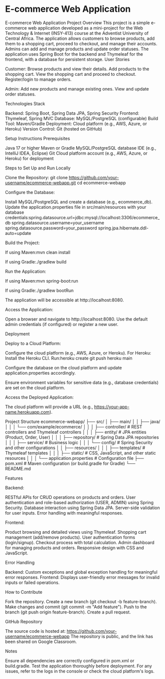 # E-commerce Web Application 
E-commerce Web Application
Project Overview
This project is a simple e-commerce web application developed as a mini-project for the Web Technology & Internet (INSY-413) course at the Adventist University of Central Africa. The application allows customers to browse products, add them to a shopping cart, proceed to checkout, and manage their accounts. Admins can add and manage products and update order statuses. The application uses Spring Boot for the backend and Thymeleaf for the frontend, with a database for persistent storage.
User Stories

Customer:
Browse products and view their details.
Add products to the shopping cart.
View the shopping cart and proceed to checkout.
Register/login to manage orders.


Admin:
Add new products and manage existing ones.
View and update order statuses.



Technologies Stack

Backend: Spring Boot, Spring Data JPA, Spring Security
Frontend: Thymeleaf, Spring MVC
Database: MySQL/PostgreSQL (configurable)
Build Tool: Maven/Gradle
Deployment: Cloud platform (e.g., AWS, Azure, or Heroku)
Version Control: Git (hosted on GitHub)

Setup Instructions
Prerequisites

Java 17 or higher
Maven or Gradle
MySQL/PostgreSQL database
IDE (e.g., IntelliJ IDEA, Eclipse)
Git
Cloud platform account (e.g., AWS, Azure, or Heroku) for deployment

Steps to Set Up and Run Locally

Clone the Repository:
git clone https://github.com/your-username/ecommerce-webapp.git
cd ecommerce-webapp


Configure the Database:

Install MySQL/PostgreSQL and create a database (e.g., ecommerce_db).
Update the application.properties file in src/main/resources with your database credentials:spring.datasource.url=jdbc:mysql://localhost:3306/ecommerce_db
spring.datasource.username=your_username
spring.datasource.password=your_password
spring.jpa.hibernate.ddl-auto=update




Build the Project:

If using Maven:mvn clean install


If using Gradle:./gradlew build




Run the Application:

If using Maven:mvn spring-boot:run


If using Gradle:./gradlew bootRun


The application will be accessible at http://localhost:8080.


Access the Application:

Open a browser and navigate to http://localhost:8080.
Use the default admin credentials (if configured) or register a new user.



Deployment

Deploy to a Cloud Platform:

Configure the cloud platform (e.g., AWS, Azure, or Heroku).
For Heroku:
Install the Heroku CLI.
Run:heroku create
git push heroku main


Configure the database on the cloud platform and update application.properties accordingly.


Ensure environment variables for sensitive data (e.g., database credentials) are set on the cloud platform.


Access the Deployed Application:

The cloud platform will provide a URL (e.g., https://your-app-name.herokuapp.com).



Project Structure
ecommerce-webapp/
├── src/
│   ├── main/
│   │   ├── java/
│   │   │   └── com/example/ecommerce/
│   │   │       ├── controller/    # REST controllers and Thymeleaf controllers
│   │   │       ├── entity/        # JPA entities (Product, Order, User)
│   │   │       ├── repository/    # Spring Data JPA repositories
│   │   │       ├── service/       # Business logic
│   │   │       └── config/        # Spring Security and other configurations
│   │   ├── resources/
│   │   │   ├── templates/         # Thymeleaf templates
│   │   │   ├── static/            # CSS, JavaScript, and other static resources
│   │   │   └── application.properties  # Configuration file
├── pom.xml  # Maven configuration (or build.gradle for Gradle)
└── README.md

Features

Backend:

RESTful APIs for CRUD operations on products and orders.
User authentication and role-based authorization (USER, ADMIN) using Spring Security.
Database interaction using Spring Data JPA.
Server-side validation for user inputs.
Error handling with meaningful responses.


Frontend:

Product browsing and detailed views using Thymeleaf.
Shopping cart management (add/remove products).
User authentication forms (login/signup).
Checkout process with total calculation.
Admin dashboard for managing products and orders.
Responsive design with CSS and JavaScript.



Error Handling

Backend: Custom exceptions and global exception handling for meaningful error responses.
Frontend: Displays user-friendly error messages for invalid inputs or failed operations.

How to Contribute

Fork the repository.
Create a new branch (git checkout -b feature-branch).
Make changes and commit (git commit -m "Add feature").
Push to the branch (git push origin feature-branch).
Create a pull request.

GitHub Repository

The source code is hosted at: https://github.com/your-username/ecommerce-webapp
The repository is public, and the link has been shared on Google Classroom.

Notes

Ensure all dependencies are correctly configured in pom.xml or build.gradle.
Test the application thoroughly before deployment.
For any issues, refer to the logs in the console or check the cloud platform's logs.

